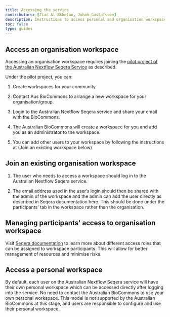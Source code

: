 ```yaml
---
title: Accessing the service
contributors: [Ziad Al-Bkhetan, Johan Gustafsson]
description: Instructions to access personal and organisation workspace.
toc: false
type: guides
---
```


## Access an organisation workspace

Accessing an organisation workspace requires joining the [pilot project of the Australian Nextflow Seqera Service](/main/join_us.md) as described.

Under the pilot project, you can:

1. Create workspaces for your community

2. Contact Aus BioCommons to arrange a new workspace for your organisation/group.

3. Login to the Australian Nextflow Seqera service and share your email with the BioCommons.

4. The Australian BioCommons will create a workspace for you and add you as an administrator to the workspace.

5. You can add other users to your workspace by following the instructions at (Join an existing workspace below)

## Join an existing organisation workspace

1. The user who needs to access a workspace should log in to the Australian Nextflow Seqera service. 

2. The email address used in the user’s login should then be shared with the admin of the workspace and the admin can add the user directly as described in Seqera documentation here. This should be done under the participants' tab in the workspace rather than the organisation.

## Managing participants' access to organisation workspace

Visit [Seqera documentation](https://docs.seqera.io/latest/orgs-and-teams/workspace-management/#participant-roles) to learn more about different access roles that can be assigned to workspace participants. This will allow for better management of resources and minimise risks. 


## Access a personal workspace

By default, each user on the Australian  Nextflow Seqera service will have their own personal workspace which can be accessed directly after logging into the service. No need to contact the Australian BioCommons to use your own personal workspace. This model is not supported by the Australian BioCommons at this stage, and users are responsible to configure and use their personal workspace.
